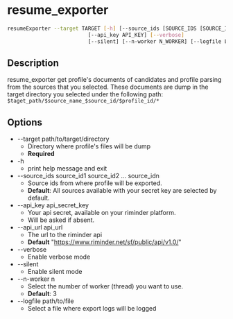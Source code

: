 # resume_exporter

``` sh
resumeExporter --target TARGET [-h] [--source_ids [SOURCE_IDS [SOURCE_IDS ...]]]
                          [--api_key API_KEY] [--verbose]
                          [--silent] [--n-worker N_WORKER] [--logfile LOGFILE]
```

## Description
  resume_exporter get profile's documents of candidates and profile parsing from the sources that you selected.
  These documents are dump in the target directory you selected under the following path: `$taget_path/$source_name_$source_id/$profile_id/*`

## Options
* --target path/to/target/directory
  * Directory where profile's files will be dump
  * **Required**
* -h
  * print help message and exit
* --source_ids source_id1 source_id2 ... source_idn
  * Source ids from where profile will be exported.
  * **Default**: All sources available with your secret key are selected by default.
* --api_key api_secret_key
  * Your api secret, available on your riminder platform.
  * Will be asked if absent.
* --api_url api_url
  * The url to the riminder api
  * **Default** "https://www.riminder.net/sf/public/api/v1.0/"
* --verbose
  * Enable verbose mode
* --silent
  * Enable silent mode
* --n-worker n
  * Select the number of worker (thread) you want to use.
  * **Default**: 3
* --logfile path/to/file
  * Select a file where export logs will be logged

